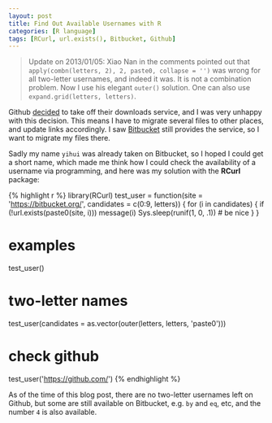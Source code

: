 ```yaml
---
layout: post
title: Find Out Available Usernames with R
categories: [R language]
tags: [RCurl, url.exists(), Bitbucket, Github]
---
```


> Update on 2013/01/05: Xiao Nan in the comments pointed out that `apply(combn(letters, 2), 2, paste0, collapse = '')` was wrong for all two-letter usernames, and indeed it was. It is not a combination problem. Now I use his elegant `outer()` solution. One can also use `expand.grid(letters, letters)`.

Github [decided](https://github.com/blog/1302-goodbye-uploads) to take off their downloads service, and I was very unhappy with this decision. This means I have to migrate several files to other places, and update links accordingly. I saw [Bitbucket](https://bitbucket.org/) still provides the service, so I want to migrate my files there.

Sadly my name `yihui` was already taken on Bitbucket, so I hoped I could get a short name, which made me think how I could check the availability of a username via programming, and here was my solution with the **RCurl** package:

{% highlight r %}
library(RCurl)
test_user = function(site = 'https://bitbucket.org/',
                     candidates = c(0:9, letters)) {
  for (i in candidates) {
    if (!url.exists(paste0(site, i))) message(i)
    Sys.sleep(runif(1, 0, .1)) # be nice
  }
}
# examples
test_user()
# two-letter names
test_user(candidates = as.vector(outer(letters, letters, 'paste0')))
# check github
test_user('https://github.com/')
{% endhighlight %}

As of the time of this blog post, there are no two-letter usernames left on Github, but some are still available on Bitbucket, e.g. `by` and `eq`, etc, and the number `4` is also available.
